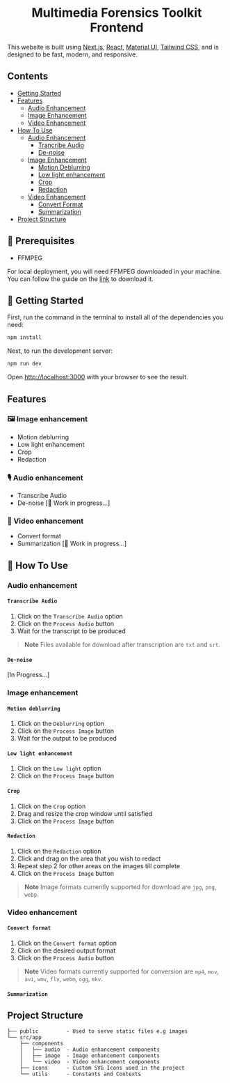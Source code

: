 <h1 align="center">Multimedia Forensics Toolkit Frontend</h1>

This website is built using [Next.js](https://nextjs.org/), [React](https://react.dev/), [Material UI](https://mui.com/), [Tailwind CSS](https://tailwindcss.com/), and is designed to be fast, modern, and responsive.

## Contents

- [Getting Started](#getting-started)
- [Features](#features)
    - [Audio Enhancement](#🎙️-audio-enhancement)  
    - [Image Enhancement](#🖼️-image-enhancement)
    - [Video Enhancement](#🎥-video-enhancement)  
- [How To Use](#how-to-use)
    - [Audio Enhancement](#audio-enhancement)
        - [Trancribe Audio](#transcribe-audio)
        - [De-noise](#de-noise)
    - [Image Enhancement](#image-enhancement)
        - [Motion Deblurring](#motion-deblurring)
        - [Low light enhancement](#low-light-enhancement)
        - [Crop](#crop)
        - [Redaction](#redaction)
    - [Video Enhancement](#video-enhancement)
        - [Convert Format](#convert-format)
        - [Summarization](#summarization)
- [Project Structure](#project-structure)

## 🔧&nbsp;Prerequisites
- FFMPEG

For local deployment, you will need FFMPEG downloaded in your machine. You can follow the guide on the [link](https://ffmpeg.org/download.html) to download it.

## 🚀&nbsp;Getting Started

First, run the command in the terminal to install all of the dependencies you need:

```bash
npm install
```

Next, to run the development server:

```bash
npm run dev
```

Open [http://localhost:3000](http://localhost:3000) with your browser to see the result.

## Features

### 🖼️&nbsp;Image enhancement 

- Motion deblurring
- Low light enhancement
- Crop
- Redaction

### 🎙️&nbsp;Audio enhancement

- Transcribe Audio
- De-noise [🔨 Work in progress...]

### 🎥&nbsp;Video enhancement

- Convert format
- Summarization [🔨 Work in progress...]

## 📖&nbsp;How To Use

### Audio enhancement
#### `Transcribe Audio` 
1. Click on the `Transcribe Audio` option
2. Click on the `Process Audio` button
3. Wait for the transcript to be produced

> **Note**
> Files available for download after transcription are `txt` and `srt`. 

#### `De-noise` 
[In Progress...]

### Image enhancement 
#### `Motion deblurring`
1. Click on the `Deblurring` option
2. Click on the `Process Image` button
3. Wait for the output to be produced

#### `Low light enhancement`
1. Click on the `Low light` option
2. Click on the `Process Image` button

#### `Crop`
1. Click on the `Crop` option
2. Drag and resize the crop window until satisfied
3. Click on the `Process Image` button

#### `Redaction`
1. Click on the `Redaction` option
2. Click and drag on the area that you wish to redact
3. Repeat step 2 for other areas on the images till complete
4. Click on the `Process Image` button

> **Note**
> Image formats currently supported for download are `jpg`, `png`, `webp`.  

### Video enhancement 
#### `Convert format`
1. Click on the `Convert format` option
2. Click on the desired output format 
3. Click on the `Process Audio` button

> **Note**
> Video formats currently supported for conversion are `mp4`, `mov`, `avi`, `wmv`, `flv`, `webm`, `ogg`, `mkv`. 

#### `Summarization`

## Project Structure

```
├── public         - Used to serve static files e.g images
└── src/app
    ├── components 
    │   ├── audio  - Audio enhancement components
    │   ├── image  - Image enhancement components
    │   └── video  - Video enhancement components
    ├── icons      - Custom SVG Icons used in the project
    └── utils      - Constants and Contexts
```